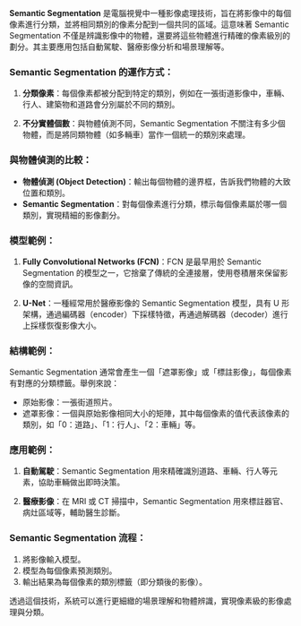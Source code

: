 **Semantic Segmentation** 是電腦視覺中一種影像處理技術，旨在將影像中的每個像素進行分類，並將相同類別的像素分配到一個共同的區域。這意味著 Semantic Segmentation 不僅是辨識影像中的物體，還要將這些物體進行精確的像素級別的劃分。其主要應用包括自動駕駛、醫療影像分析和場景理解等。

### Semantic Segmentation 的運作方式：
1. **分類像素**：每個像素都被分配到特定的類別，例如在一張街道影像中，車輛、行人、建築物和道路會分別屬於不同的類別。
   
2. **不分實體個數**：與物體偵測不同，Semantic Segmentation 不關注有多少個物體，而是將同類物體（如多輛車）當作一個統一的類別來處理。

### 與物體偵測的比較：
- **物體偵測 (Object Detection)**：輸出每個物體的邊界框，告訴我們物體的大致位置和類別。
- **Semantic Segmentation**：對每個像素進行分類，標示每個像素屬於哪一個類別，實現精細的影像劃分。

### 模型範例：
1. **Fully Convolutional Networks (FCN)**：FCN 是最早用於 Semantic Segmentation 的模型之一，它捨棄了傳統的全連接層，使用卷積層來保留影像的空間資訊。
   
2. **U-Net**：一種經常用於醫療影像的 Semantic Segmentation 模型，具有 U 形架構，通過編碼器（encoder）下採樣特徵，再通過解碼器（decoder）進行上採樣恢復影像大小。

### 結構範例：
Semantic Segmentation 通常會產生一個「遮罩影像」或「標註影像」，每個像素有對應的分類標籤。舉例來說：

- 原始影像：一張街道照片。
- 遮罩影像：一個與原始影像相同大小的矩陣，其中每個像素的值代表該像素的類別，如「0：道路」、「1：行人」、「2：車輛」等。

### 應用範例：
1. **自動駕駛**：Semantic Segmentation 用來精確識別道路、車輛、行人等元素，協助車輛做出即時決策。
   
2. **醫療影像**：在 MRI 或 CT 掃描中，Semantic Segmentation 用來標註器官、病灶區域等，輔助醫生診斷。

### Semantic Segmentation 流程：
1. 將影像輸入模型。
2. 模型為每個像素預測類別。
3. 輸出結果為每個像素的類別標籤（即分類後的影像）。

透過這個技術，系統可以進行更細緻的場景理解和物體辨識，實現像素級的影像處理與分類。